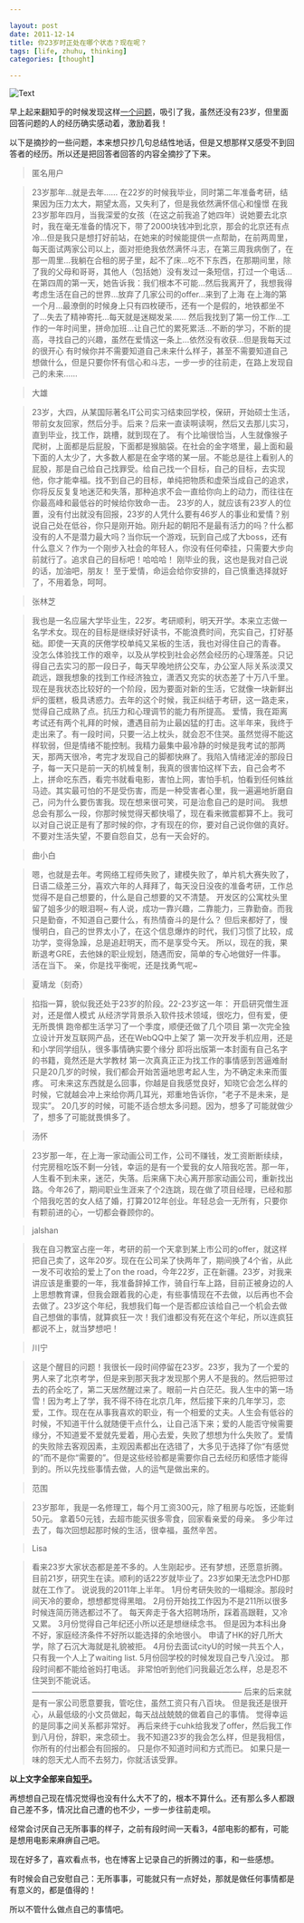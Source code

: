 ```yaml
---

layout: post
date: 2011-12-14
title: 你23岁时正处在哪个状态？现在呢？
tags: [life, zhuhu, thinking]
categories: [thought]

---
```


![Text]({{site.url}}/assets/blog_img/2011-12-14-23-years-old/zain7.jpg)

早上起来翻知乎的时候发现这样[一个问题](http://www.zhihu.com/question/19832061)，吸引了我，虽然还没有23岁，但里面回答问题的人的经历确实感动着，激励着我！ 

以下是摘抄的一些问题，本来想只抄几句总结性地话，但是又想那样又感受不到回答者的经历。所以还是把回答者回答的内容全摘抄了下来。

> 匿名用户

> 23岁那年…就是去年……
在22岁的时候我毕业，同时第二年准备考研，结果因为压力太大，期望太高，又失利了，但是我依然满怀信心和憧憬
在我23岁那年四月，当我深爱的女孩（在这之前我追了她四年）说她要去北京时，我在毫无准备的情况下，带了2000块钱冲到北京，那会的北京还有点冷…但是我只是想打好前站，在她来的时候能提供一点帮助，在前两周里，每天面试两家公司以上，面对拒绝我依然满怀斗志，在第三周我病倒了，在那一周里…我躺在合租的房子里，起不了床…吃不下东西，在那期间里，除了我的父母和哥哥，其他人（包括她）没有发过一条短信，打过一个电话…在第四周的第一天，她告诉我：我们根本不可能…然后我离开了，我想我得考虑生活在自己的世界…放弃了几家公司的offer…来到了上海
在上海的第一个月…最潦倒的时候身上只有四枚硬币，还有一个是假的，地铁都坐不了…失去了精神寄托…每天就是迷糊发呆……
然后我找到了第一份工作…工作的一年时间里，拼命加班…让自己忙的累死累活…不断的学习，不断的提高，寻找自己的兴趣，虽然在爱情这一条上…依然没有收获…但是我每天过的很开心
有时候你并不需要知道自己未来什么样子，甚至不需要知道自己想做什么，但是只要你怀有信心和斗志，一步一步的往前走，在路上发现自己的未来……

<!-- more -->

> 大雄

> 23岁，大四，从某国际著名IT公司实习结束回学校，保研，开始硕士生活，带前女友回家，然后分手。后来？后来一直读啊读啊，然后又去那儿实习，直到毕业，找工作，跳槽，就到现在了。
有个比喻很恰当，人生就像猴子爬树，上面都是后屁股，下面都是猴脑袋。在社会的金字塔里，最上面和最下面的人太少了，大多数人都是在金字塔的某一层。不能总是往上看别人的屁股，那是自己给自己找罪受。给自己找一个目标，自己的目标，去实现他，你才能幸福。找不到自己的目标，单纯把物质和虚荣当成自己的追求，你将反反复复地迷茫和失落，那种追求不会一直给你向上的动力，而往往在你最高峰和最低谷的时候给你致命一击。
23岁的人，就应该有23岁人的位置，没有付出就没有回报，23岁的人凭什么要有46岁人的事业和爱情？别说自己处在低谷，你只是刚开始。刚升起的朝阳不是最有活力的吗？什么都没有的人不是潜力最大吗？当你玩一个游戏，玩到自己成了大boss，还有什么意义？作为一个刚步入社会的年轻人，你没有任何牵挂，只需要大步向前就行了。追求自己的目标吧！哈哈哈！
刚毕业的我，这也是我对自己说的话，加油吧，朋友！
至于爱情，命运会给你安排的，自己慎重选择就好了，不用着急，呵呵。

<!-- more -->

> 张林芝

> 我也是一名应届大学毕业生，22岁。考研顺利，明天开学。本来立志做一名学术女。现在的目标是继续好好读书，不能浪费时间，充实自己，打好基础。即使一天真的厌倦学校单纯又呆板的生活，我也对得住自己的青春。
没怎么体验找工作的艰辛，以及从学校到社会必然会经历的心理落差。只记得自己去实习的那一段日子，每天早晚地挤公交车，办公室人际关系淡漠又疏远，跟我想象的找到工作经济独立，潇洒又充实的状态差了十万八千里。
现在是我状态比较好的一个阶段，因为要面对新的生活，它就像一块新鲜出炉的蛋糕，极具诱惑力。去年的这个时候，我正纠结于考研，这一路走来，觉得自己成熟了点。抗压力和心理调节的能力有所提高。
爱情，我在距离考试还有两个礼拜的时候，遭遇目前为止最凶猛的打击。这半年来，我终于走出来了。有一段时间，只要一沾上枕头，就会忍不住哭。虽然觉得不能这样软弱，但是情绪不能控制。我精力最集中最冷静的时候是我考试的那两天，那两天很冷，考完才发现自己的脚都快麻了。我陷入情绪泥淖的那段日子，每一天只是前一天的机械复制，我真的很害怕这样下去，自己会考不上，拼命吃东西，看完书就看电影，害怕上网，害怕手机，怕看到任何蛛丝马迹。其实最可怕的不是受伤害，而是一种受害者心里，我一遍遍地折磨自己，问为什么要伤害我。现在想来很可笑，可是治愈自己的是时间。
我想总会有那么一段，你那时候觉得天都快塌了，现在看来微震都算不上。我可以对自己说正是有了那时候的你，才有现在的你，要对自己说你做的真好。
不要对生活失望，不要自怨自艾，总有一天会好的。

<!-- more -->

> 曲小白

> 嗯，也就是去年。考网络工程师失败了，建模失败了，单片机大赛失败了，日语二级差三分，喜欢六年的人拜拜了，每天没日没夜的准备考研，工作总觉得不是自己想要的，什么是自己想要的又不清楚。
开发区的公寓枕头里留了姐多少的眼泪啊~
有人说，成功一靠兴趣，二靠能力，三靠勤奋。而我只是勤奋，不知道自己要什么，有热情奋斗的是什么？
但后来都好了，慢慢明白，自己的世界太小了，在这个信息爆炸的时代，我们习惯了比较，成功学，变得急躁，总是追赶明天，而不是享受今天。
所以，现在的我，果断退考GRE，去他妹的职业规划，随遇而安，简单的专心地做好一件事。
活在当下。
亲，你是找平衡呢，还是找勇气呢~

<!-- more -->

> 夏靖龙（刻奇）

> 掐指一算，貌似我还处于23岁的阶段。22-23岁这一年：
开启研究僧生涯
对，还是僧人模式
从经济学背景杀入软件技术领域，很吃力，但有爱，便无所畏惧
跑帝都生活学习了一个季度，顺便还做了几个项目
第一次完全独立设计开发互联网产品，还在WebQQ中上架了
第一次开发手机应用，还是和小学同学组队，很多事情确实要个缘分
即将出版第一本封面有自己名字的书籍，竟然还是大学教材
第一次真真正正为找工作的事情感到苦逼难耐
只是20几岁的时候，我们都会开始苦逼地思考起人生，为不确定未来而蛋疼。
可未来这东西就是么回事，你越是自我感觉良好，知晓它会怎么样的时候，它就越会冲上来给你两几耳光，郑重地告诉你，“老子不是未来，是现实”。
20几岁的时候，可能不适合想太多问题。因为，想多了可能就做少了，想多了可能就畏惧多了。

<!-- more -->

> 汤怀

> 23岁那一年，在上海一家动画公司工作，公司不赚钱，发工资断断续续，付完房租吃饭不剩一分钱，幸运的是有一个爱我的女人陪我吃苦。那一年，人生看不到未来，迷茫，失落。后来痛下决心离开那家动画公司，重新找出路。今年26了，期间职业生涯来了个2连跳，现在做了项目经理，已经和那个陪我吃苦的女人结了婚，打算2012年创业。年轻总会一无所有，只要你有颗前进的心，一切都会眷顾你的。

<!-- more -->

> jalshan

> 我在自习教室占座一年，考研的前一个天拿到某上市公司的offer，就这样把自己卖了，这年20岁。现在在公司呆了快两年了，期间换了4个省，从此一发不可收拾的爱上了on the road，今年22岁，正在新疆。23岁，对我来讲应该是重要的一年，我准备辞掉工作，骑自行车上路，目前正被身边的人上思想教育课，但我会跟着我的心走，有些事情现在不去做，以后再也不会去做了。23岁这个年纪，我想我们每一个是否都应该给自己一个机会去做自己想做的事情，就算疯狂一次！我们谁都没有死在这个年纪，所以连疯狂都说不上，就当梦想吧！

<!-- more -->

> 川宁

> 这是个醒目的问题！我很长一段时间停留在23岁。23岁，我为了一个爱的男人来了北京考学，但是来到那天我才发现那个男人不是我的。然后把带过去的药全吃了，第二天居然醒过来了。眼前一片白茫茫。我人生中的第一场雪！因为考上了学，我不得不待在北京几年，然后接下来的几年学习，恋爱，工作。现在在从事我喜欢的职业，有一个相爱的丈夫。人生会有低谷的时候，不知道干什么就随便干点什么，让自己活下来；爱的人能否守候需要缘分，不知道爱不爱就先爱着，用心去爱，失败了想想为什么失败了。爱情的失败除去客观因素，主观因素都出在选错了，大多见于选择了你“有感觉的”而不是你“需要的”。但是这些经验都是需要你自己去经历和感悟才能得到的。所以先找些事情去做，人的运气是做出来的。

<!-- more -->

> 范围

> 23岁那年，我是一名修理工，每个月工资300元，除了租房与吃饭，还能剩50元。
拿着50元钱，去超市能买很多零食，回家看亲爱的母亲。
多少年过去了，每次回想起那时候的生活，很幸福，虽然辛苦。

<!-- more -->

> Lisa

> 看来23岁大家状态都是差不多的。人生刚起步。还有梦想，还愿意折腾。
目前21岁，研究生在读。顺利的话22岁就毕业了。23岁如果无法念PHD那就在工作了。
说说我的2011年上半年。
1月份考研失败的一塌糊涂。那段时间天冷的要命，想想都觉得黑暗。
2月份开始找工作因为不是211所以很多时候连简历筛选都过不了。
每天奔走于各大招聘场所，踩着高跟鞋，又冷又累。
3月份觉得自己年纪还小所以还是想继续念书。
但是因为本科出身不好，家庭经济条件不好所以能选择的余地很小。
申请了HK的好几所大学，除了石沉大海就是礼貌被拒。
4月份去面试cityU的时候一共五个人，只有我一个人上了waiting list.
5月份回学校的时候发现自己专八没过。
那段时间都不能给爸妈打电话。
非常怕听到他们问我最近怎么样，总是忍不住哭到不能说话。
——————————————————————————–
后来的后来就是有一家公司愿意要我，管吃住，虽然工资只有八百块。
但是我还是很开心，从最低级的小文员做起，每天战战兢兢的做着自己的事情。
觉得幸运的是同事之间关系都非常好。
再后来终于cuhk给我发了offer，然后我工作到八月份，辞职，来念硕士。
我不知道23岁的我会怎么样，但是我相信，你所有的付出都会有回报的。
只是你不知道时间和方式而已。
如果只是一味的怨天尤人而不去努力，你就活该受罪。

**以上文字全部来自[知乎](http://www.zhihu.com/)。** 

<!-- more -->

再想想自己现在情况觉得也没有什么大不了的，根本不算什么。还有那么多人都跟自己差不多，情况比自己遭的也不少，一步一步往前走呗。

经常会讨厌自己无所事事的样子，之前有段时间一天看3，4部电影的都有，可能是想用电影来麻痹自己吧。

现在好多了，喜欢看点书，也在博客上记录自己的折腾过的事，和一些感想。

有时候会自己安慰自己：无所事事，可能就只有一点好处，那就是做任何事情都是有意义的，都是值得的！

所以不管什么做点自己的事情吧。